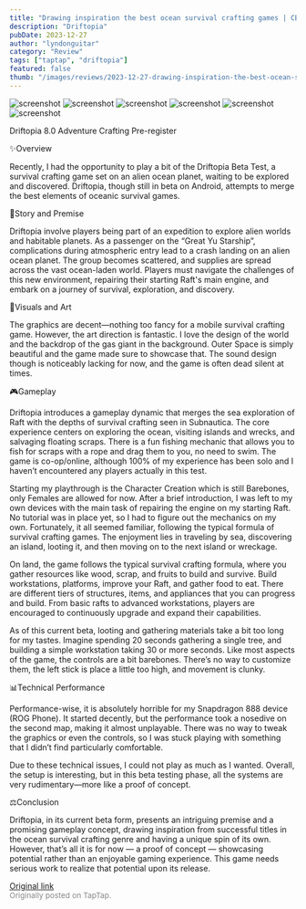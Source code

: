 ```yaml
---
title: "Drawing inspiration the best ocean survival crafting games | CBT Review - Driftopia"
description: "Driftopia"
pubDate: 2023-12-27
author: "lyndonguitar"
category: "Review"
tags: ["taptap", "driftopia"]
featured: false
thumb: "/images/reviews/2023-12-27-drawing-inspiration-the-best-ocean-survival-crafting-games--cbt-review---driftopia-0.avif"
---
```


<div class="gallery">
  <img src="/images/reviews/2023-12-27-drawing-inspiration-the-best-ocean-survival-crafting-games--cbt-review---driftopia-0.avif" alt="screenshot" />
  <img src="/images/reviews/2023-12-27-drawing-inspiration-the-best-ocean-survival-crafting-games--cbt-review---driftopia-1.avif" alt="screenshot" />
  <img src="/images/reviews/2023-12-27-drawing-inspiration-the-best-ocean-survival-crafting-games--cbt-review---driftopia-2.avif" alt="screenshot" />
  <img src="/images/reviews/2023-12-27-drawing-inspiration-the-best-ocean-survival-crafting-games--cbt-review---driftopia-3.avif" alt="screenshot" />
  <img src="/images/reviews/2023-12-27-drawing-inspiration-the-best-ocean-survival-crafting-games--cbt-review---driftopia-4.avif" alt="screenshot" />
  <img src="/images/reviews/2023-12-27-drawing-inspiration-the-best-ocean-survival-crafting-games--cbt-review---driftopia-5.avif" alt="screenshot" />
</div>

Driftopia
8.0
Adventure
Crafting
Pre-register

✨Overview

Recently, I had the opportunity to play a bit of the Driftopia Beta Test, a survival crafting game set on an alien ocean planet, waiting to be explored and discovered. Driftopia, though still in beta on Android, attempts to merge the best elements of oceanic survival games.

📖Story and Premise

Driftopia involve players being part of an expedition to explore alien worlds and habitable planets. As a passenger on the “Great Yu Starship”, complications during atmospheric entry lead to a crash landing on an alien ocean planet. The group becomes scattered, and supplies are spread across the vast ocean-laden world. Players must navigate the challenges of this new environment, repairing their starting Raft's main engine, and embark on a journey of survival, exploration, and discovery.

🎨Visuals and Art

The graphics are decent—nothing too fancy for a mobile survival crafting game. However, the art direction is fantastic. I love the design of the world and the backdrop of the gas giant in the background. Outer Space is simply beautiful and the game made sure to showcase that. The sound design though is noticeably lacking for now, and the game is often dead silent at times.

🎮Gameplay

Driftopia introduces a gameplay dynamic that merges the sea exploration of Raft with the depths of survival crafting seen in Subnautica. The core experience centers on exploring the ocean, visiting islands and wrecks, and salvaging floating scraps. There is a fun fishing mechanic that allows you to fish for scraps with a rope and drag them to you, no need to swim. The game is co-op/online, although 100% of my experience has been solo and I haven’t encountered any players actually in this test.

Starting my playthrough is the Character Creation which is still Barebones, only Females are allowed for now. After a brief introduction, I was left to my own devices with the main task of repairing the engine on my starting Raft. No tutorial was in place yet, so I had to figure out the mechanics on my own. Fortunately, it all seemed familiar, following the typical formula of survival crafting games. The enjoyment lies in traveling by sea, discovering an island, looting it, and then moving on to the next island or wreckage.

On land, the game follows the typical survival crafting formula, where you gather resources like wood, scrap, and fruits to build and survive. Build workstations, platforms, improve your Raft, and gather food to eat. There are different tiers of structures, items, and appliances that you can progress and build. From basic rafts to advanced workstations, players are encouraged to continuously upgrade and expand their capabilities.

As of this current beta, looting and gathering materials take a bit too long for my tastes. Imagine spending 20 seconds gathering a single tree, and building a simple workstation taking 30 or more seconds. Like most aspects of the game, the controls are a bit barebones. There’s no way to customize them, the left stick is place a little too high, and movement is clunky.

📊Technical Performance

Performance-wise, it is absolutely horrible for my Snapdragon 888 device (ROG Phone). It started decently, but the performance took a nosedive on the second map, making it almost unplayable. There was no way to tweak the graphics or even the controls, so I was stuck playing with something that I didn’t find particularly comfortable.

Due to these technical issues, I could not play as much as I wanted. Overall, the setup is interesting, but in this beta testing phase, all the systems are very rudimentary—more like a proof of concept.

⚖️Conclusion

Driftopia, in its current beta form, presents an intriguing premise and a promising gameplay concept, drawing inspiration from successful titles in the ocean survival crafting genre and having a unique spin of its own. However, that’s all it is for now — a proof of concept — showcasing potential rather than an enjoyable gaming experience.  This game needs serious work to realize that potential upon its release.

[Original link](https://www.taptap.io/post/6724223)<br><span style="font-size: 0.95em; color: #888;">Originally posted on TapTap.</span>

